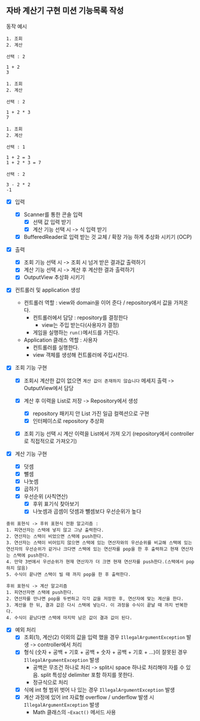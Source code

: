 
## 자바 계산기 구현 미션 기능목록 작성

동작 예시 
```
1. 조회
2. 계산

선택 : 2

1 + 2
3

1. 조회
2. 계산

선택 : 2

1 + 2 * 3
7

1. 조회
2. 계산

선택 : 1

1 + 2 = 3
1 + 2 * 3 = 7

선택 : 2

3 - 2 * 2
-1
```

- [x] 입력
  - [x] Scanner를 통한 콘솔 입력 
    - [x] 선택 값 입력 받기
    - [x] 계산 기능 선택 시 -> 식 입력 받기
  - [x] BufferedReader로 입력 받는 것 교체 / 확장 가능 하게 추상화 시키기 (OCP)
- [x] 출력
  - [x] 조회 기능 선택 시 -> 조회 시 넘겨 받은 결과값 출력하기
  - [x] 계산 기능 선택 시 -> 계산 후 계산한 결과 출력하기
  - [x] OutputView 추상화 시키기

- [x] 컨트롤러 및 application 생성
  - 컨트롤러 역할 : view와 domain을 이어 준다 / repository에서 값을 가져온다.
    - 컨트롤러에서 담당 : repository를 결정한다
      - view는 주입 받는다(사용자가 결정)
    - 게임을 실행하는 `run()`메서드를 가진다.
  - Application 클래스 역할 : 사용자
    - 컨트롤러를 실행한다.
    - view 객체를 생성해 컨트롤러에 주입시킨다.

- [x] 조회 기능 구현
  - [x] 조회시 계산한 값이 없으면 `계산 값이 존재하지 않습니다` 메세지 출력 -> OutputView에서 담당
  - [x] 계산 후 이력을 List로 저장 -> Repository에서 생성
    - [x] repository 패키지 안 List 가진 일급 컬렉션으로 구현
    - [x] 인터페이스로 repository 추상화
  - [x] 조회 기능 선택 시 계산 이력을 List에서 가져 오기 (repository에서 controller로 직접적으로 가져오기)


- [x] 계산 기능 구현
  - [x] 덧셈
  - [x] 뺄셈
  - [x] 나눗셈
  - [x] 곱하기
  - [x] 우선순위 (사칙연산)
    - [x] 후위 표기식 찾아보기
    - [x] 나눗셈과 곱셈이 덧셈과 뺄셈보다 우선순위가 높다
```
중위 표현식 -> 후위 표현식 전환 알고리즘 : 
1. 피연산자는 스택에 넣지 않고 그냥 출력한다.
2. 연산자는 스택이 비었으면 스택에 push한다. 
3. 연산자는 스택이 비어있지 않으면 스택에 있는 연산자와의 우선순위를 비교해 스택에 있는 연산자의 우선순위가 같거나 크다면 스택에 있는 연산자를 pop을 한 후 출력하고 현재 연산자는 스택에 push한다.
4. 만약 3번에서 우선순위가 현재 연산자가 더 크면 현재 연산자를 push한다.(스택에서 pop하지 않음)
5. 수식이 끝나면 스택이 빌 때 까지 pop을 한 후 출력한다.
        
후위 표현식 -> 계산 알고리즘        
1. 피연산자면 스택에 push한다.
2. 연산자를 만나면 pop을 두번하고 각각 값을 저장한 후, 연산자에 맞는 계산을 한다.
3. 계산을 한 뒤, 결과 값은 다시 스택에 넣는다. 이 과정을 수식이 끝날 때 까지 반복한다.
4. 수식이 끝났다면 스택에 마지막 남은 값이 결과 값이 된다.
```
 

- [x] 예외 처리
  - [x] 조회(1), 계산(2) 이외의 값을 입력 했을 경우 `IllegalArgumentException` 발생 -> controller에서 처리
  - [x] 형식 (숫자 + 공백 +  기호 + 공백 + 숫자 + 공백  + 기호 + ...)이 잘못된 경우 `IllegalArgumentException` 발생
    - 공백은 무조건 하나로 처리 -> split시 space 하나로 처리해야 자를 수 있음. split 특성상 delimiter 포함 하지를 못한다.
    - 정규식으로 처리
  - [x] 식에 int 형 범위 벗어 나 있는 경우 `IllegalArgumentException` 발생
  - [x] 계산 과정에 있어 int 자료형 overflow / underflow 발생 시 `IllegalArgumentException` 발생
    - Math 클래스의 `~Exact()` 메서드 사용